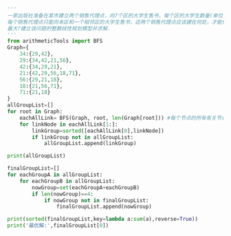 
<BlogInfo id="1144" title="21.出版社准备在某市建立两个销售代理点" author="白日梦想猿" pv=0 read_times=0 pre_cost_time="0分48秒" category="算法" tag_list="['算法']" create_time="2021.04.16 12:41:14" update_time="2021.04.16 22:24:26" />

```python
'''
一家出版社准备在某市建立两个销售代理点，向7个区的大学生售书，每个区的大学生数量(单位：千人)已经表示在下图上．
每个销售代理点只能向本区和一个相邻区的大学生售书，这两个销售代理点应该建在何处，才能使所能供应的大学生的数量
最大?建立该问题的整数线性规划模型并求解．
'''
from arithmeticTools import BFS
Graph={
    34:{29,42},
    29:{34,42,21,56},
    42:{34,29,21},
    21:{42,29,56,18,71},
    56:{29,21,18},
    18:{21,56,71},
    71:{21,18}
}
allGroupList=[]
for root in Graph:
    eachAllLink= BFS(Graph, root, len(Graph[root])) #每个节点的所有有关节点
    for linkNode in eachAllLink[1:]:
        linkGroup=sorted([eachAllLink[0],linkNode])
        if linkGroup not in allGroupList:
            allGroupList.append(linkGroup)

print(allGroupList)

finalGroupList=[]
for eachGroupA in allGroupList:
    for eachGroupB in allGroupList:
        nowGroup=set(eachGroupA+eachGroupB)
        if len(nowGroup)==4:
            if nowGroup not in finalGroupList:
                finalGroupList.append(nowGroup)

print(sorted(finalGroupList,key=lambda a:sum(a),reverse=True))
print('最优解:',finalGroupList[0])


```

